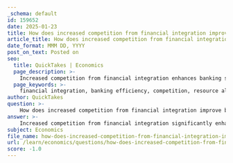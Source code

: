 ```yaml
---
_schema: default
id: 159652
date: 2025-01-23
title: How does increased competition from financial integration improve banking system efficiency?
article_title: How does increased competition from financial integration improve banking system efficiency?
date_format: MMM DD, YYYY
post_on_text: Posted on
seo:
  title: QuickTakes | Economics
  page_description: >-
    Increased competition from financial integration enhances banking system efficiency through improved resource allocation, adoption of advanced technologies, lowered costs for consumers, innovative financial products, reduction of monopolistic practices, and promoting macroeconomic stability.
  page_keywords: >-
    financial integration, banking efficiency, competition, resource allocation, technology adoption, cost reduction, financial products innovation, monopolistic practices, macroeconomic stability, economic growth
author: QuickTakes
question: >-
    How does increased competition from financial integration improve banking system efficiency?
answer: >-
    Increased competition from financial integration significantly enhances banking system efficiency through several mechanisms:\n\n1. **Resource Allocation**: Financial integration allows foreign banks to enter domestic markets, which increases competition among banks. This competition compels banks to allocate resources more effectively, as they strive to attract and retain customers. As a result, banks are incentivized to improve their services and reduce costs, leading to a more efficient financial intermediation process.\n\n2. **Adoption of Advanced Technologies**: The entry of foreign banks often brings advanced banking technologies and sophisticated risk management practices. Domestic banks, in response to heightened competition, are likely to adopt these technologies to remain competitive. This technological advancement can streamline operations, reduce transaction costs, and enhance the overall quality of financial services.\n\n3. **Lower Costs for Consumers and Businesses**: Increased competition typically leads to lower fees and interest rates for consumers and businesses. As banks compete for deposits and loans, they are motivated to offer more attractive terms, which can lower the cost of borrowing and improve access to credit. This, in turn, encourages investment and economic growth.\n\n4. **Improved Financial Products**: Competition fosters innovation in financial products. Banks are more likely to develop new and improved financial products to differentiate themselves from competitors. This innovation can lead to a wider array of financial services available to consumers, enhancing their financial well-being.\n\n5. **Reduction of Monopolistic Practices**: Financial integration diminishes the monopoly power of domestic banks, which can lead to excessive profits and inefficiencies. By breaking down monopolistic structures, competition encourages banks to operate more efficiently, ultimately benefiting the economy as a whole.\n\n6. **Macroeconomic Stability**: A more competitive banking environment can contribute to macroeconomic stability. Efficient banks are better equipped to manage risks and respond to economic fluctuations, which can help stabilize the financial system and reduce the likelihood of crises.\n\nIn summary, increased competition from financial integration leads to improved banking system efficiency by enhancing resource allocation, encouraging technological adoption, lowering costs, fostering product innovation, reducing monopolistic practices, and promoting macroeconomic stability. These factors collectively contribute to a more robust and efficient financial system, which is essential for sustained economic growth.
subject: Economics
file_name: how-does-increased-competition-from-financial-integration-improve-banking-system-efficiency.md
url: /learn/economics/questions/how-does-increased-competition-from-financial-integration-improve-banking-system-efficiency
score: -1.0
---
```


&nbsp;